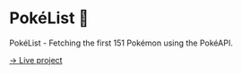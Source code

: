 # PokéList 🐾

PokéList - Fetching the first 151 Pokémon using the PokéAPI.

[→ Live project](https://pokelist151.netlify.app/)
